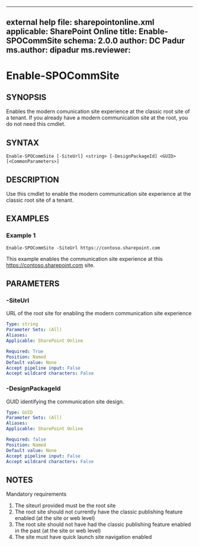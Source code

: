  ---
external help file: sharepointonline.xml
applicable: SharePoint Online
title: Enable-SPOCommSite
schema: 2.0.0
author: DC Padur
ms.author: dipadur
ms.reviewer:
---

# Enable-SPOCommSite

## SYNOPSIS
Enables the modern comunication site experience at the classic root site of a tenant. If you already have a modern communication site at the root, you do not need this cmdlet.

## SYNTAX

```
Enable-SPOCommSite [-SiteUrl] <string> [-DesignPackageId] <GUID> [<CommonParameters>]
```

## DESCRIPTION
Use this cmdlet to enable the modern communication site experience at the classic root site of a tenant.

## EXAMPLES

### Example 1

```
Enable-SPOCommSite -SiteUrl https://contoso.sharepoint.com
```

This example enables the communication site experience at this https://contoso.sharepoint.com site. 

## PARAMETERS

### -SiteUrl

URL of the root site for enabling the modern communication site experience

```yaml
Type: string
Parameter Sets: (All)
Aliases: 
Applicable: SharePoint Online

Required: True
Position: Named
Default value: None
Accept pipeline input: False
Accept wildcard characters: False
```

### -DesignPackageId

GUID identifying the communication site design.

```yaml
Type: GUID
Parameter Sets: (All)
Aliases: 
Applicable: SharePoint Online

Required: false
Position: Named
Default value: None
Accept pipeline input: False
Accept wildcard characters: False
```

## NOTES

Mandatory requirements
1.	The siteurl provided must be the root site
2.	The root site should not currently have the classic publishing feature enabled (at the site or web level)
3.	The root site should not have had the classic publishing feature enabled in the past (at the site or web level)
4.	The site must have quick launch site navigation enabled
